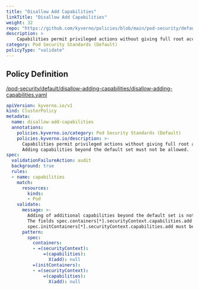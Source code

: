 ```yaml
---
title: "Disallow Add Capabilities"
linkTitle: "Disallow Add Capabilities"
weight: 32
repo: "https://github.com/kyverno/policies/blob/main/pod-security/default/disallow-adding-capabilities/disallow-adding-capabilities.yaml"
description: >
    Capabilities permit privileged actions without giving full root access. Adding capabilities beyond the default set must not be allowed.
category: Pod Security Standards (Default)
policyType: "validate"
---
```


## Policy Definition
<a href="https://github.com/kyverno/policies/raw/main//pod-security/default/disallow-adding-capabilities/disallow-adding-capabilities.yaml" target="-blank">/pod-security/default/disallow-adding-capabilities/disallow-adding-capabilities.yaml</a>

```yaml
apiVersion: kyverno.io/v1
kind: ClusterPolicy
metadata:
  name: disallow-add-capabilities
  annotations:
    policies.kyverno.io/category: Pod Security Standards (Default)
    policies.kyverno.io/description: >-
      Capabilities permit privileged actions without giving full root access.
      Adding capabilities beyond the default set must not be allowed.
spec:
  validationFailureAction: audit
  background: true
  rules:
  - name: capabilities
    match:
      resources:
        kinds:
        - Pod
    validate:
      message: >-
        Adding of additional capabilities beyond the default set is not allowed.
        The fields spec.containers[*].securityContext.capabilities.add and 
        spec.initContainers[*].securityContext.capabilities.add must be empty.
      pattern:
        spec:
          containers:
          - =(securityContext):
              =(capabilities):
                X(add): null
          =(initContainers):
          - =(securityContext):
              =(capabilities):
                X(add): null

```
